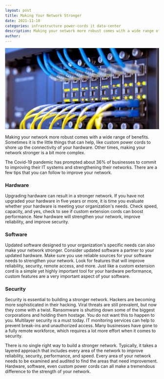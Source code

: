```yaml
---
layout: post
title: Making Your Network Stronger
date: 2021-11-10
categories: infrastructure power-cords it data-center
description: Making your network more robust comes with a wide range of benefits. Sometimes it is the little things that can help, like custom power cords to shore up the connectivity of your hardware. Other times, making your network stronger is a bit more complex.
author:
---
```

![Patch Panel](/assets/images/posts/Stayonline_Network2_2.jpeg)


Making your network more robust comes with a wide range of benefits. Sometimes it is the little things that can help, like custom power cords to shore up the connectivity of your hardware. Other times, making your network stronger is a bit more complex.

The Covid-19 pandemic has prompted about 36% of businesses to commit to improving their IT systems and strengthening their networks. There are a few tips that you can follow to improve your network.
### Hardware

Upgrading hardware can result in a stronger network. If you have not upgraded your hardware in five years or more, it is time you evaluate whether your hardware is meeting your organization's needs. Check speed, capacity, and yes, check to see if custom extension cords can boost performance. New hardware will strengthen your network, improve reliability, and improve security.
### Software

Updated software designed to your organization's specific needs can also make your network stronger. Consider updated software a partner to your updated hardware. Make sure you use reliable sources for your software needs to strengthen your network. Look for features that will improve reliability, security, remote access, and more. Just like a custom extension cord is a simple yet highly important tool for your hardware performance, custom features are a very important aspect of your software.
### Security

Security is essential to building a stronger network. Hackers are becoming more sophisticated in their hacking. Viral threats are still prevalent, but now they come with a twist. Ransomware is shutting down some of the biggest corporations and holding them hostage. You do not want this to happen to you. Multilayer security is a must today. IT monitoring services can help to prevent break-ins and unauthorized access. Many businesses have gone to a fully remote workforce, which requires a lot more effort when it comes to security.

There is no single right way to build a stronger network. Typically, it takes a layered approach that includes every area of the network to improve reliability, security, performance, and speed. Every area of your network needs to be examined and audited to find the areas that need improvement. Hardware, software, even custom power cords can all make a tremendous difference to the strength of your network.
